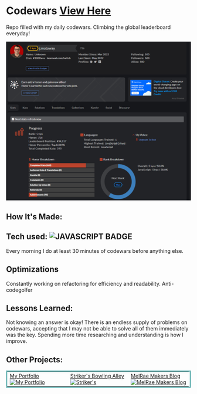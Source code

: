 # Codewars <a href="https://www.codewars.com/users/j.mataway" target="_blank">View Here</a>
Repo filled with my daily codewars. Climbing the global leaderboard everyday!


<a href="https://www.codewars.com/users/j.mataway" target="_blank"><img src="ss.png"/></a>

## How It's Made:

## Tech used: ![JAVASCRIPT BADGE](https://img.shields.io/static/v1?label=|&message=JAVASCRIPT&color=3c7f5d&style=plastic&logo=javascript)

Every morning I do at least 30 minutes of codewars before anything else.

## Optimizations

Constantly working on refactoring for efficiency and readability. Anti-codegolfer

## Lessons Learned:

Not knowing an answer is okay! There is an endless supply of problems on codewars, accepting that I may not be able to solve all of them immediately was the key.  Spending more time researching and understanding is how I improve.


## Other Projects:


<table bordercolor="#66b2b2">
  
  <tr>
      <td width="33.3%"  style="align:center;" valign="top">
<a target="_blank" href="https://j-mataway.github.io/portfolio/">My Portfolio</a>
        <br />
      <a target="_blank" href="https://j-mataway.github.io/portfolio/">
            <img src="https://github.com/j-mataway/portfolio/blob/main/images/portfolio.gif" width="100%"  alt="My Portfolio"/>
        </a>
    </td>
    <td width="33.3%"  style="align:center;" valign="top">
<a target="_blank" href="https://j-mataway.github.io/strikers/">Striker's Bowling Alley</a>
        <br />
      <a target="_blank" href="https://j-mataway.github.io/strikers/">
            <img src="https://github.com/j-mataway/strikers/blob/main/images/strikers.gif" width="100%"  alt="Striker's"/>
        </a>
    </td>
    <td width="33.3%" valign="top">
<a target="_blank" href="https://melraemakers.com/">MelRae Makers Blog</a>
      <br />
        <a target="_blank" href="https://melraemakers.com/">
          <img src="https://github.com/j-mataway/melraeblog/blob/main/MelRaeDesign/images/melraedesign.gif" width="100%" alt="MelRae Makers Blog"/>
        </a>
    </td>
  </tr>
</table>

